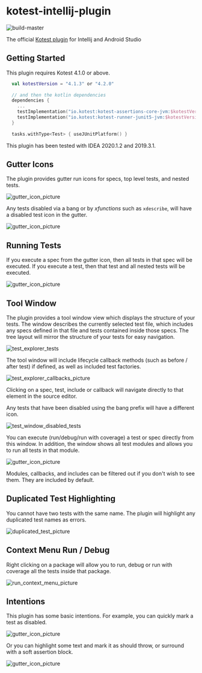# kotest-intellij-plugin
![build-master](https://github.com/kotest/kotest-intellij-plugin/workflows/build-master/badge.svg)

The official [Kotest plugin](https://plugins.jetbrains.com/plugin/14080-kotest) for Intellij and Android Studio

## Getting Started

This plugin requires Kotest 4.1.0 or above.

```kotlin
  val kotestVersion = "4.1.3" or "4.2.0"
  
  // and then the kotlin dependencies
  dependencies {
    ...
    testImplementation("io.kotest:kotest-assertions-core-jvm:$kotestVersion") // optional, for kotest assertions
    testImplementation("io.kotest:kotest-runner-junit5-jvm:$kotestVersion") // required
  }
  
  tasks.withType<Test> { useJUnitPlatform() }
```

This plugin has been tested with IDEA 2020.1.2 and 2019.3.1.

## Gutter Icons

The plugin provides gutter run icons for specs, top level tests, and nested tests.

![gutter_icon_picture](docs/gutter_icons.png)

Any tests disabled via a bang or by _xfunctions_ such as `xdescribe`, will have a disabled test icon in the gutter.

![gutter_icon_picture](docs/gutter_disabled.png)

## Running Tests

If you execute a spec from the gutter icon, then all tests in that spec will be executed.
If you execute a test, then that test and all nested tests will be executed.

![gutter_icon_picture](docs/gutter_run.png)

## Tool Window

The plugin provides a tool window view which displays the structure of your tests.
The window describes the currently selected test file, which includes any specs defined in that file and tests
contained inside those specs. The tree layout will mirror the structure of your tests for easy navigation.

![test_explorer_tests](docs/test_explorer_tests.png)

The tool window will include lifecycle callback methods (such as before / after test) if defined,
as well as included test factories.

![test_explorer_callbacks_picture](docs/test_explorer_callbacks.png)

Clicking on a spec, test, include or callback will navigate directly to that element in the source editor.

Any tests that have been disabled using the bang prefix will have a different icon.

![test_window_disabled_tests](docs/test_window_disabled_tests.png)

You can execute (run/debug/run with coverage) a test or spec directly from this window. In addition, the window shows all test modules and allows you to run all tests in that module.

![gutter_icon_picture](docs/test_explorer_run.png)

Modules, callbacks, and includes can be filtered out if you don't wish to see them. They are included by default.

## Duplicated Test Highlighting

You cannot have two tests with the same name. The plugin will highlight any duplicated test names as errors.

![duplicated_test_picture](docs/duplicated_test_string_spec.png)

## Context Menu Run / Debug

Right clicking on a package will allow you to run, debug or run with coverage all the tests inside that package.

![run_context_menu_picture](docs/run_context_menu.png)

## Intentions

This plugin has some basic intentions. For example, you can quickly mark a test as disabled.

![gutter_icon_picture](docs/intention_bang.png)

Or you can highlight some text and mark it as should throw, or surround with a soft assertion block.

![gutter_icon_picture](docs/intentions_surround.png)
